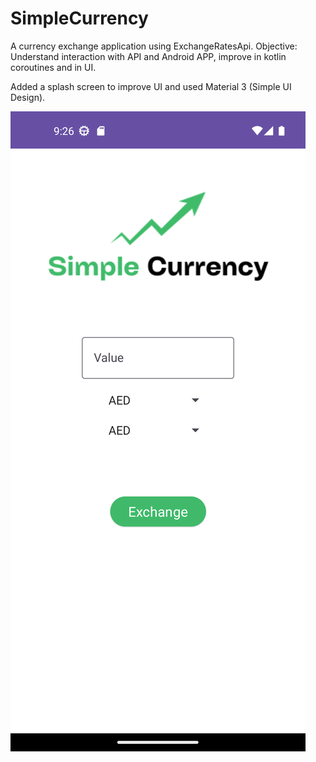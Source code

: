 # SimpleCurrency

A currency exchange application using ExchangeRatesApi.
Objective: Understand interaction with API and Android APP, improve in kotlin coroutines and in UI.

Added a splash screen to improve UI and used Material 3 (Simple UI Design).

![Screenshot](ScreenShotScreen.png)
